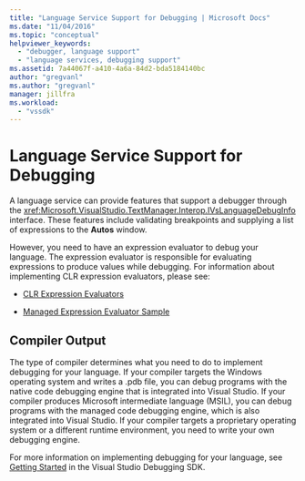 ```yaml
---
title: "Language Service Support for Debugging | Microsoft Docs"
ms.date: "11/04/2016"
ms.topic: "conceptual"
helpviewer_keywords:
  - "debugger, language support"
  - "language services, debugging support"
ms.assetid: 7a44067f-a410-4a6a-84d2-bda5184140bc
author: "gregvanl"
ms.author: "gregvanl"
manager: jillfra
ms.workload:
  - "vssdk"
---
```

# Language Service Support for Debugging
A language service can provide features that support a debugger through the <xref:Microsoft.VisualStudio.TextManager.Interop.IVsLanguageDebugInfo> interface. These features include validating breakpoints and supplying a list of expressions to the **Autos** window.

 However, you need to have an expression evaluator to debug your language. The expression evaluator is responsible for evaluating expressions to produce values while debugging. For information about implementing CLR expression evaluators, please see:

-   [CLR Expression Evaluators](https://github.com/Microsoft/ConcordExtensibilitySamples/wiki/CLR-Expression-Evaluators)

-   [Managed Expression Evaluator Sample](https://github.com/Microsoft/ConcordExtensibilitySamples/wiki/Managed-Expression-Evaluator-Sample)

## Compiler Output
 The type of compiler determines what you need to do to implement debugging for your language. If your compiler targets the Windows operating system and writes a .pdb file, you can debug programs with the native code debugging engine that is integrated into Visual Studio. If your compiler produces Microsoft intermediate language (MSIL), you can debug programs with the managed code debugging engine, which is also integrated into Visual Studio. If your compiler targets a proprietary operating system or a different runtime environment, you need to write your own debugging engine.

 For more information on implementing debugging for your language, see [Getting Started](../../extensibility/debugger/getting-started-with-debugger-extensibility.md) in the Visual Studio Debugging SDK.